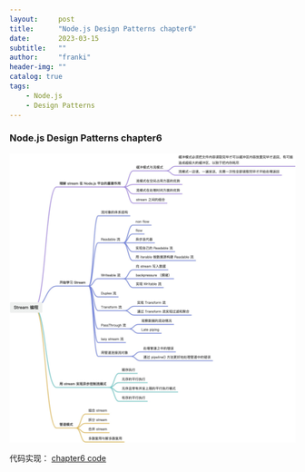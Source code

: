 ```yaml
---
layout:     post
title:      "Node.js Design Patterns chapter6"
date:       2023-03-15
subtitle:   ""
author:     "franki"
header-img: ""
catalog: true
tags:
    - Node.js
    - Design Patterns
---
```


### Node.js Design Patterns chapter6

![chapter6](/images/posts/node/node-design-patterns-chapter6.jpeg)

代码实现：
[chapter6 code](https://github.com/NikFranki/node-design-patterns/blob/master/chapter6/1-gzip-buffer-vs-stream/gzip-buffer.js)

